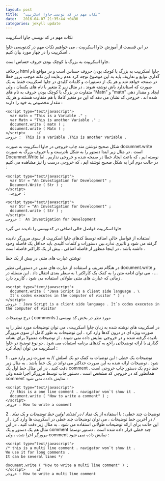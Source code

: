 ```yaml
---
layout: post
title:  "نکات مهم در کد نويسی جاوا اسکريپت"
date:   2016-04-07 21:35:44 +0430
categories: jekyll update
---
```


نکات مهم در کد نويسی جاوا اسکريپت


در این قسمت از آموزش جاوا اسکریپت ، می خواهیم نکات مهم در کدنویسی جاوا اسکریپت را در چهار مورد بیان کنیم .

جاوا اسکریپت به بزرگ یا کوچک بودن حروف حساس است.

برخلاف html جاوا اسکریپت به بزرگ یا کوچک بودن حروف حساس است و در مواقع نام گذاری توابع و تعاریف باید به این موضوع توجه کرد عدم رعایت این نکته موجب بروز خطا در صفحه خواهد شد و هر یک از دستورات و کلمات کلیدی در جاوا اسکریپت فقط به یک صورت که استاندارد باش نوشته شوند . در مثال زير 2 متغير با نام های يکسان ، ولی متفاوت در بزرگ يا کوچک بودن حروف به نام های "Matn" و "matn" ايجاد و مقدار دهی شده اند . خروجی کد نشان می دهد که اين دو متغير کاملا با هم متفاوت هستند و هر يک مقدار مخصوص به خود را دارند :

    <script type="text/javascript">
      var matn = "This is a Variable ." ;
      var Matn = "This is another Variable ." ;
      document.write ( matn ) ;
      document.write ( Matn ) ;
    </script>     کد
    خروجی :  This is a Variable .This is another Variable .

شکل صحيح نوشتن متد چاپ خروجی در جاوا اسکريپت به صورت documnet.write است . در مثال زير ابتدا دستور را به شکل نادرست و با حروف بزرگ به صورت Documnet.Write نوسته ايم ، که باعث ايجاد خطا در صفحه شده و خروجی نداريم . اما در حالت دوم آنرا به شکل صحيح نوشته ايم ، که خروجی درست را نيز مشاهده می کنيم :

    <script type="text/javascript">
      var Str = "An Investigation for Development" ;
      Document.Write ( Str ) ;
    </script>    
      خروجی :  

    <script type="text/javascript">
      var Str = "An Investigation for Development" ;
      document.write ( Str ) ;
    </script>    
    خروجی :  An Investigation for Development

جاوا اسکریپت فواصل خالی اضافی در کدنویسی را نادیده می گیرد

استفاده از فواصل خالی اضافه توسط کدهای جاوا اسکریپت از سوی مرورگر نادیده گرفته می شود و تاثیری ندارد.بين دستورات و کلمات کليدی بايد حداقل يک فاصله وجود داشته باشد ، در اينجا منظور از فاصله اضافی ، بيش از يک کاراکتر فاصله است .

نوشتن عبارت های متنی در بیش از یک خط

در هنگام تعریف و استفاده از عبارت های متنی در دستوراتی نظير document.write و ... ، می توان ادامه متن را به کمک يک کاراکتر \ به سطر بعدی انتقال داد . اين مسئله در زمانی که عبارت های متنی طولانی استفاده می شود ، کاربرد دارد .

    <script type="text/javascript">
      document.write ( "Java Script is a client side language . \
      It`s codes executes in the computer of visitor " ) ;
    </script>
    خروجی : Java Script is a client side language . It`s codes executes in the computer of visitor

درج توضيحات ( comments ) مورد نظر در بخش کد نويسی

 در اسکريپت های نوشته شده به زبان جاوا اسکريپت ، می توان توضيحات مورد نظر را به صورت ويژه ای در درون کدها وارد کرد . اين توضيحات به طور کامل از سوی مرورگر ناديده گرفته شده و در خروجی نمايش داده نمی شوند . از توضيحات معمولا برای نشانه گذاری يا ارائه توضيحاتی راجع به کدهای برنامه استفاده می شود .
دو نوع توضيح در جاوا اسکريپت می توان ايجاد کرد :

1 . توضيحات يک خطی : اين توضيات به کمک دو بک اسلش // به صورت زير وارد می شود . توضيحات ارائه شده به اين صورت حداکثر می تواند در يک خط باشد . به مثال زير دقت کنيد . در اين مثال خط اول يک comment خط دوم يک دستور چاپ خروجی است . همانظور که در خروجی کد مشخص است ، دستور چاپ توسط مرورگر اجرا شده ولی comment نمايش دادده نمی شود :

    <script type="text/javascript">
      // this is a one line comment . navigator won`t show it .
      document.write ( "How to write a comment" ) ;
    </script>
    خروجی : How to write a comment

2 . توضيحات چند خطی : با استفاده از يک نماد */ در ابتدای اولين خط توضيحات و يک نماد /* در آخرين خط توضيحات ، می توان توضيحات چند خطی در اسکريپت ها وارد کرد . از اين حالت برای ارائه توضيحات طولانی استفاده می شود . به مثال زير دقت کنيد . در اين مثال هم يک دستور و يک comment چند خطی قرار داده شده است . دستور توسط مرورگر اجرا شده ، ولی comment نمايش داده نمی شود :

    <script type="text/javascript">
    /* this is a multi line comment . navigator won`t show it .
    We use it for long comments .
    It can be several lines */

    document.write ( "How to write a multi line comment" ) ;
    </script>     کد
    خروجی : How to write a multi line comment
